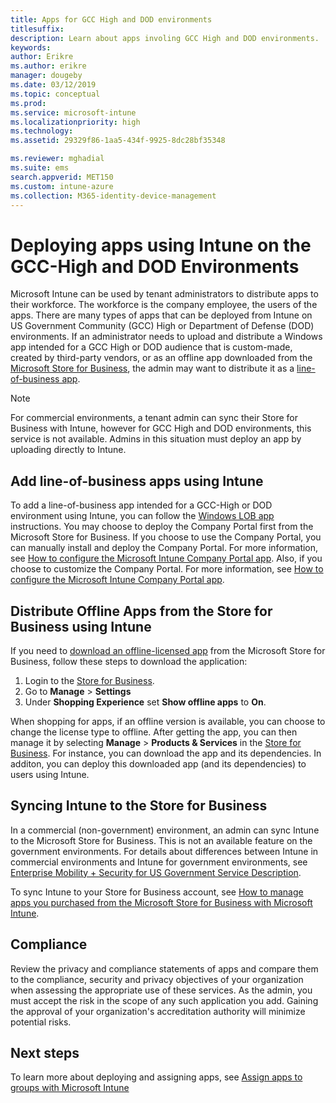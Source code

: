 ```yaml
---
title: Apps for GCC High and DOD environments
titlesuffix:
description: Learn about apps involing GCC High and DOD environments.
keywords:
author: Erikre
ms.author: erikre
manager: dougeby
ms.date: 03/12/2019
ms.topic: conceptual
ms.prod:
ms.service: microsoft-intune
ms.localizationpriority: high
ms.technology:
ms.assetid: 29329f86-1aa5-434f-9925-8dc28bf35348

ms.reviewer: mghadial
ms.suite: ems
search.appverid: MET150
ms.custom: intune-azure
ms.collection: M365-identity-device-management
---
```


# Deploying apps using Intune on the GCC-High and DOD Environments 

Microsoft Intune can be used by tenant administrators to distribute apps to their workforce. The workforce is the company employee, the users of the apps. There are many types of apps that can be deployed from Intune on US Government Community (GCC) High or Department of Defense (DOD) environments. If an administrator needs to upload and distribute a Windows app intended for a GCC High or DOD audience that is custom-made, created by third-party vendors, or as an offline app downloaded from the [Microsoft Store for Business](https://businessstore.microsoft.com/store), the admin may want to distribute it as a [line-of-business app](apps-add.md#app-types-in-microsoft-intune).  

> [!NOTE]
> For commercial environments, a tenant admin can sync their Store for Business with Intune, however for GCC High and DOD environments, this service is not available. Admins in this situation must deploy an app by uploading directly to Intune.  

## Add line-of-business apps using Intune 

To add a line-of-business app intended for a GCC-High or DOD environment using Intune, you can follow the [Windows LOB app](lob-apps-windows.md) instructions. You may choose to deploy the Company Portal first from the Microsoft Store for Business. If you choose to use the Company Portal, you can manually install and deploy the Company Portal. For more information, see [How to configure the Microsoft Intune Company Portal app](company-portal-app.md). Also, if you choose to customize the Company Portal. For more information, see [How to configure the Microsoft Intune Company Portal app](company-portal-app.md).

## Distribute Offline Apps from the Store for Business using Intune  

If you need to [download an offline-licensed app](https://docs.microsoft.com/microsoft-store/distribute-offline-apps#download-an-offline-licensed-app) from the Microsoft Store for Business, follow these steps to download the application: 

1. Login to the [Store for Business](https://businessstore.microsoft.com/).
2. Go to **Manage** > **Settings**
3. Under **Shopping Experience** set **Show offline apps** to **On**.

When shopping for apps, if an offline version is available, you can choose to change the license type to offline. After getting the app, you can then manage it by selecting **Manage** > **Products & Services** in the [Store for Business](https://businessstore.microsoft.com/). For instance, you can download the app and its dependencies. In additon, you can deploy this downloaded app (and its dependencies) to users using Intune.  

## Syncing Intune to the Store for Business 

In a commercial (non-government) environment, an admin can sync Intune to the Microsoft Store for Business. This is not an available feature on the government environments. For details about differences between Intune in commercial environments and Intune for government environments, see [Enterprise Mobility + Security for US Government Service Description](https://docs.microsoft.com/enterprise-mobility-security/solutions/ems-govt-service-description).  

To sync Intune to your Store for Business account, see [How to manage apps you purchased from the Microsoft Store for Business with Microsoft Intune](windows-store-for-business.md).  

## Compliance 

Review the privacy and compliance statements of apps and compare them to the compliance, security and privacy objectives of your organization when assessing the appropriate use of these services. As the admin, you must accept the risk in the scope of any such application you add. Gaining the approval of your organization's accreditation authority will minimize potential risks.   

## Next steps

To learn more about deploying and assigning apps, see [Assign apps to groups with Microsoft Intune](apps-deploy.md)

 